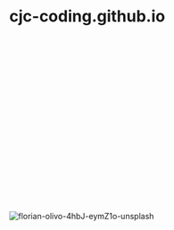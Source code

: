 # cjc-coding.github.io
<div style="width: 100%; height: 300px; background-image: url('![florian-olivo-4hbJ-eymZ1o-unsplash](https://github.com/user-attachments/assets/9e2c1e72-0555-4497-9c33-ba3d3038f5ad)'); background-position: center; background-size: cover;">
</div>



![florian-olivo-4hbJ-eymZ1o-unsplash](https://github.com/user-attachments/assets/2c451689-14bc-4a97-a6a8-67cabdf16226)

